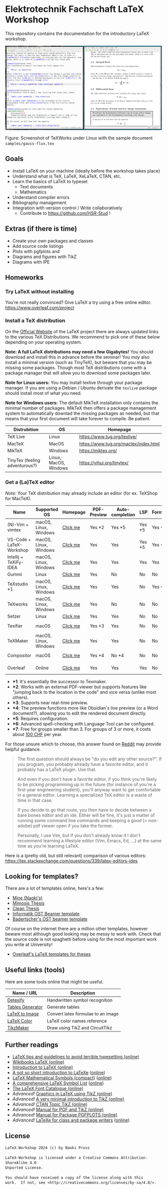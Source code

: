 # Elektrotechnik Fachschaft LaTeX Workshop

This repository contains the documentation for the introductory LaTeX workshop.

![TeXWorks Editor](pics/texworks.png)

Figure: Screenshot of TeXWorks under Linux with the sample document `samples/gauss-flux.tex`

## Goals

- Install LaTeX on your machine (ideally before the workshop takes place)
- Understand what is TeX, LaTeX, XeLaTeX, CTAN, etc.
- Learn the basics of LaTeX to typeset
    - Text documents
    - Mathematics
- Understand compiler errors
- Bibliography management
- Integration with version control / Write collaboratively
    - Contribute to https://github.com/HSR-Stud !

## Extras (if there is time)

- Create your own packages and classes
- Add source code listings
- Plots with pgfplots and
- Diagrams and figures with TikZ
- Diagrams with IPE

## Homeworks

### Try LaTeX without installing

You're not really convinced? Give LaTeX a try using a free online editor.
https://www.overleaf.com/project

### Install a TeX distribution

On the [Official Website](https://www.latex-project.org/get/#tex-distributions) of the LaTeX project there are always updated links to the various TeX Distributions. We recommend to pick one of these below depending on your operating system.

**Note: A full LaTeX distributions may need a few Gigabytes!** You should download and install this in advance before the seminar!
You _may_ also install a minimal version (such as TinyTeX), but beware that you may be missing some packages. Though most TeX distributions come with a package manager that will allow you to download some packages later.

**Note for Linux users:** You may install texlive through your package manager.
If you are using a Debian / Ubuntu derivate the `texlive` package should install most of what you need.

**Note for Windows users:** The default MikTeX installation only contains the minimal number of packages. MikTeX then offers a package management system to automatically downlad the missing packages as needed, but that means that your first document will take forever to compile. Be patient.

| Distrubition                   | OS                    | Homepage                              |
| ------------------------------ | --------------------- | ------------------------------------- |
| TeX Live                       | Linux                 | https://www.tug.org/texlive/          |
| MacTeX                         | MacOS                 | https://www.tug.org/mactex/index.html |
| MikTeX                         | Windows               | https://miktex.org/                   |
| TinyTex (feeling adventurous?) | Linux, MacOS, Windows | https://yihui.org/tinytex/            |

### Get a (La)TeX editor

_Note:_ Your TeX distribution may already include an editor (for ex. TeXShop for MacTeX).

| Name                     | Supported OS          | Homepage                                                           | PDF-Preview | Auto-completion | LSP     | Formatter | Spell-check | Free?                                           | Vim-mode |
| ------------------------ | --------------------- | ------------------------------------------------------------------ | ----------- | --------------- | ------- | --------- | ----------- | ----------------------------------------------- | -------- |
| (N)-Vim + vimtex         | macOS, Linux, Windows | [Click me](https://github.com/lervag/vimtex)                       | Yes \*2     | Yes \*5         | Yes \*5 | Yes \*5   | Yes \*6     | Yes                                             | Yes      |
| VS-Code + LaTeX-Workshop | macOS, Linux, Windows | [Click me](https://github.com/James-Yu/LaTeX-Workshop)             | Yes         | Yes             | Yes \*5 | Yes \*5   | Yes \*5 \*6 | Yes                                             | Yes \*5  |
| Intellij + TeXiFy-IDEA   | macOS, Linux, Windows | [Click me](https://hannah-sten.github.io/TeXiFy-IDEA/welcome.html) | Yes         | Yes             | Yes     | Yes       | Yes         | Yes                                             | Yes \*5  |
| Gummi                    | Linux                 | [Click me](https://alexandervdm.github.io/gummi/)                  | Yes         | No              | No      | No        | Yes         | Yes                                             | No       |
| TeXstudio \*1            | macOS, Linux, Windows | [Click me](https://www.texstudio.org/)                             | Yes         | Yes             | No      | Yes \*5   | Yes \*6     | Yes                                             | No       |
| TeXworks                 | macOS, Linux, Windows | [Click me](https://www.tug.org/texworks/)                          | Yes         | No              | No      | No        | Yes         | Yes                                             | No       |
| Setzer                   | Linux                 | [Click me](https://github.com/cvfosammmm/Setzer)                   | Yes         | Yes             | No      | No        | No          | Yes                                             | No       |
| Texifier                 | macOS                 | [Click me](https://www.texifier.com/)                              | Yes \*3     | Yes             | No      | No        | Yes         | No ([~30CHF](https://www.texifier.com/osx/buy)) | No       |
| TeXMaker                 | macOS, Linux, Windows | [Click me](https://www.xm1math.net/texmaker/)                      | Yes         | Yes             | No      | No        | Yes         | Yes                                             | No       |
| Compositor               | macOS                 | [Click me](https://compositorapp.com/)                             | Yes \*4     | No \*4          | No      | No        | ?           | No (~30CHF)                                     | No       |
| Overleaf                 | Online                | [Click me](https://www.overleaf.com/)                              | Yes         | Yes             | Yes     | No        | Yes         | Depends \*7                                     | Yes \*5  |

- **\*1**: It's essentially the successor to Texmaker.
- **\*2**: Works with an external PDF-viewer but supports features like "jumping back to the location in the code" and vice versa (unlike most others).
- **\*3**: Supports near real-time preview.
- **\*4**: The preview functions more like Obsidian's live preview (or a Word document?), allowing you to edit the rendered document directly.
- **\*5**: Requires configuration.
- **\*6**: Advanced spell-checking with Language Tool can be configured.
- **\*7**: Free for groups smaller than 3. For groups of 3 or more, it costs about [100 CHF](https://www.overleaf.com/user/subscription/plans?plan=student&period=annual) per year.

For those unsure which to choose, this answer found on [Reddit](https://www.reddit.com/r/LaTeX/comments/xu3yoi/texstudio_vs_texmaker/) may provide helpful guidance.

> The first question should always be "do you edit any other source?". If you program, you probably already have a favorite editor, and it probably has a LaTeX plugin. Use that.
>
> And even if you don't have a favorite editor, if you think you're likely to be picking programming up in the future (for instance of you're a first year engineering student), you'll anyway want to get comfortable in a general editor. Learning a specialized TeX editor is a waste of time in that case.
>
> If you decide to go that route, you then have to decide between a bare bones editor and an ide. Either will be fine, it's just a matter of running some command line commands and keeping a good (= non-adobe) pdf viewer open if you take the former.
>
> Personally, I use Vim, but if you don't already know it I don't recommend learning a lifestyle editor (Vim, Emacs, Ed, ...) at the same time as you're learning LaTeX.

Here is a (pretty old, but still relevant) comparison of various editors:
https://tex.stackexchange.com/questions/339/latex-editors-ides

## Looking for templates?

There are a lot of templates online, here's a few:

- [Mine (Naoki's)](https://github.com/NaoPross/Thesis)
- [Mimosis Thesis](https://github.com/Pseudomanifold/latex-mimosis)
- [Clean Thesis](http://cleanthesis.der-ric.de/)
- [Informatik OST Beamer template](https://github.com/ost-fh/Latex-Beamer-Theme)
- [Badertscher's OST beamer template](https://github.com/HBadertscher/OSTPresentation)

Of course on the internet there are a million other templates, however beware most although good looking may be messy to work with. Check that the source code is not spaghetti before using for the most important work you write at University!

- [Overleaf's LaTeX templates for theses](https://www.overleaf.com/latex/templates/tagged/thesis)

## Useful links (tools)

Here are some tools online that might be useful.

| Name / URL                                             | Description                         |
| ------------------------------------------------------ | ----------------------------------- |
| [Detexify](http://detexify.kirelabs.org/classify.html) | Handwritten symbol recognition      |
| [Tables Generator](https://www.tablesgenerator.com/)   | Generate tables                     |
| [LaTeX to Image](https://latex2image.joeraut.com/)     | Convert latex formulae to an image  |
| [LaTeX Color](https://latexcolor.com/)                 | LaTeX color names reference         |
| [TikzMaker](https://tikzmaker.com/)                    | Draw using TikZ and CircuitTikz     | 

## Further readings

- [LaTeX tips and guidelines to avoid terrible typesetting (online)](https://github.com/HSR-Stud/Willkommen/blob/master/Guidelines.md)
- [Wikibooks LaTeX (online)](https://en.wikibooks.org/wiki/LaTeX#Contents)
- [Introduction to LaTeX (online)](https://web.mit.edu/rsi/www/pdfs/new-latex.pdf)
- [A not so short introduction to LaTeXe](references/lshort.pdf) ([online](https://tobi.oetiker.ch/lshort/lshort.pdf))
- [LaTeX Mathematical Symbols (compact)](references/symbols-compact.pdf) ([online](https://www.caam.rice.edu/~heinken/latex/symbols.pdf))
- [A comprehensive LaTeX Symbol List](references/symbols-a4.pdf) ([online](http://tug.ctan.org/info/symbols/comprehensive/symbols-a4.pdf))
- [The LaTeX Font Catalogue (online)](https://www.tug.org/FontCatalogue/)
- _Advanced!_ [Graphics in LaTeX using TikZ (online)](https://www.tug.org/TUGboat/tb29-1/tb91walczak.pdf)
- _Advanced!_ [A very minimal introduction to TikZ (online)](http://cremeronline.com/LaTeX/minimaltikz.pdf)
- _Advanced!_ [CTAN Topic TikZ (online)](https://www.ctan.org/topic/pgf-tikz)
- _Advanced!_ [Manual for PGF and TikZ (online)](http://mirror.easyname.at/ctan/graphics/pgf/base/doc/pgfmanual.pdf)
- _Advanced!_ [Manual for Package PGFPLOTS (online)](http://mirror.easyname.at/ctan/graphics/pgf/contrib/pgfplots/doc/pgfplots.pdf)
- _Advanced!_ [LaTeXe for class and package writers](references/clsguide.pdf) ([online](https://www.latex-project.org/help/documentation/clsguide.pdf))

## License

```
LaTeX-Workshop 2024 (c) by Naoki Pross

LaTeX-Workshop is licensed under a Creative Commons Attribution-ShareAlike 4.0
Unported License.

You should have received a copy of the license along with this
work.  If not, see <http://creativecommons.org/licenses/by-sa/4.0/>.
```
